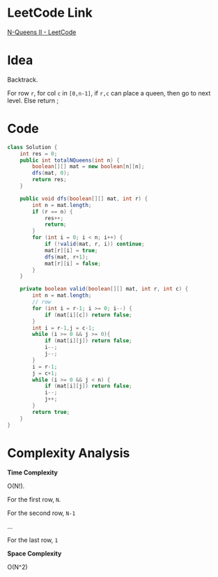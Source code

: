 # LeetCode Link

[N-Queens II - LeetCode](https://leetcode.com/problems/n-queens-ii/)

# Idea

Backtrack.

For row `r`, for col `c` in `[0,n-1]`, if `r,c` can place a queen, then go to next level. Else return ;

# Code

```java
class Solution {
    int res = 0;
    public int totalNQueens(int n) {
        boolean[][] mat = new boolean[n][n];
        dfs(mat, 0);
        return res;
    }

    public void dfs(boolean[][] mat, int r) {
        int n = mat.length;
        if (r == n) {
            res++;
            return;
        }
        for (int i = 0; i < n; i++) {
            if (!valid(mat, r, i)) continue;
            mat[r][i] = true;
            dfs(mat, r+1);
            mat[r][i] = false;
        }
    }

    private boolean valid(boolean[][] mat, int r, int c) {
        int n = mat.length;
        // row
        for (int i = r-1; i >= 0; i--) {
            if (mat[i][c]) return false;
        }
        int i = r-1,j = c-1;
        while (i >= 0 && j >= 0){
            if (mat[i][j]) return false;
            i--;
            j--;
        }
        i = r-1;
        j = c+1;
        while (i >= 0 && j < n) {
            if (mat[i][j]) return false;
            i--;
            j++;
        }
        return true;
    }
}
```

# Complexity Analysis

**Time Complexity**

O(N!).

For the first row, `N`.

For the second row, `N-1`

...

For the last row, `1`



**Space Complexity**

O(N^2)
